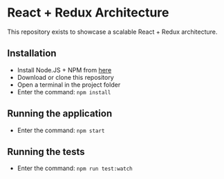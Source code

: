 # React + Redux Architecture

This repository exists to showcase a scalable React + Redux architecture.


## Installation

* Install Node.JS + NPM from [here](https://nodejs.org/en/)
* Download or clone this repository
* Open a terminal in the project folder
* Enter the command: `npm install`

## Running the application
* Enter the command: `npm start`

## Running the tests
* Enter the command: `npm run test:watch`
